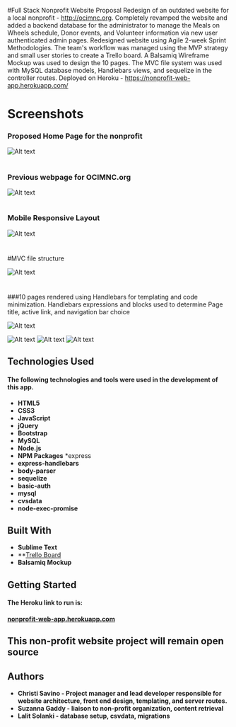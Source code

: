 #Full Stack Nonprofit Website Proposal
Redesign of an outdated website for a local nonprofit - http://ocimnc.org.
Completely revamped the website and added a backend database for the administrator to manage the Meals on Wheels schedule, Donor events, and Volunteer information via new user authenticated admin pages.
Redesigned website using Agile 2-week Sprint Methodologies.
The team's workflow was managed using the MVP strategy and small user stories to create a Trello board. A Balsamiq Wireframe Mockup was used to design the 10 pages.
The MVC file system was used with MySQL database models, Handlebars views, and sequelize in the controller routes.
Deployed on Heroku - https://nonprofit-web-app.herokuapp.com/

# Screenshots
### Proposed Home Page for the nonprofit

![Alt text](public/assets/img/homeOcim.PNG?raw=true "Proposed Home Page using their photos")

#
### Previous webpage for OCIMNC.org

![Alt text](public/assets/img/prevOcim.PNG?raw=true "Original webpage for OCIMNC.org")

#
### Mobile Responsive Layout

![Alt text](public/assets/img/mobileResp.PNG?raw=true "Photo showing mobile responsive design")

#
#MVC file structure

![Alt text](public/assets/img/files1.PNG?raw=true "MVC file structure used")

#
###10 pages rendered using Handlebars for templating and code minimization. Handlebars expressions and blocks used to determine Page title, active link, and navigation bar choice

![Alt text](public/assets/img/files2.PNG?raw=true "Handlebars pages")

![Alt text](public/assets/img/active.PNG?raw=true "active link class")
![Alt text](public/assets/img/files5.PNG?raw=true "handlebars blocks for navbar choice")
![Alt text](public/assets/img/router.PNG?raw=true "handlebars variables passed in router")

## Technologies Used
#### The following technologies and tools were used in the development of this app.
* **HTML5**
* **CSS3**
* **JavaScript**
* **jQuery**
* **Bootstrap**
* **MySQL**
* **Node.js**
* **NPM Packages**
      *express
*   **express-handlebars**
*   **body-parser**
*   **sequelize**
*   **basic-auth**
*   **mysql**
*   **cvsdata**
*   **node-exec-promise**

## Built With
* **Sublime Text**
* **[Trello Board](https://trello.com/b/HSVFzknl/nonprofit-web-app)
* **Balsamiq Mockup**

## Getting Started
#### The Heroku link to run is:
#### [nonprofit-web-app.herokuapp.com](https://nonprofit-web-app.herokuapp.com/index)

## This non-profit website project will remain open source

## Authors
* **Christi Savino - Project manager and lead developer responsible for website architecture, front end design, templating, and server routes.**
* **Suzanna Gaddy - liaison to non-profit organization, content retrieval**
* **Lalit Solanki - database setup, csvdata, migrations**

